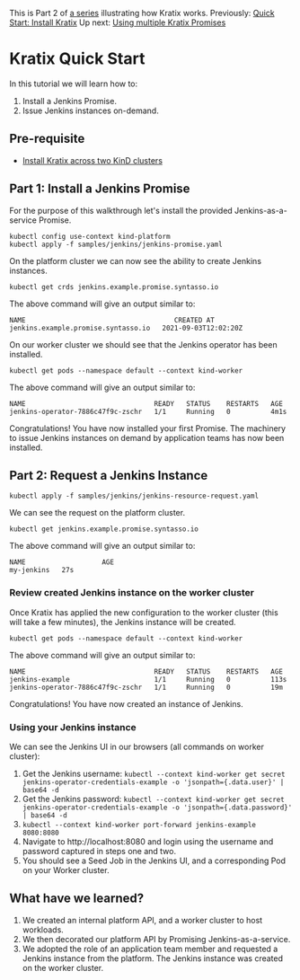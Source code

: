 This is Part 2 of [a series](./README.md) illustrating how Kratix works. 
Previously: [Quick Start: Install Kratix](/installing-kratix/)
Up next: [Using multiple Kratix Promises](/using-multiple-promises/)

# Kratix Quick Start

In this tutorial we will learn how to:
1. Install a Jenkins Promise.
1. Issue Jenkins instances on-demand.

## Pre-requisite 
* [Install Kratix across two KinD clusters](/installing-kratix/)

## Part 1: Install a Jenkins Promise 

For the purpose of this walkthrough let's install the provided Jenkins-as-a-service Promise.

```
kubectl config use-context kind-platform
kubectl apply -f samples/jenkins/jenkins-promise.yaml
```

On the platform cluster we can now see the ability to create Jenkins instances.

```
kubectl get crds jenkins.example.promise.syntasso.io
```

The above command will give an output similar to:
```
NAME                                     CREATED AT
jenkins.example.promise.syntasso.io   2021-09-03T12:02:20Z
```

On our worker cluster we should see that the Jenkins operator has been installed. 

```
kubectl get pods --namespace default --context kind-worker
```

The above command will give an output similar to:
```
NAME                                READY   STATUS    RESTARTS   AGE
jenkins-operator-7886c47f9c-zschr   1/1     Running   0          4m1s
```

Congratulations! You have now installed your first Promise. The machinery to issue Jenkins instances on demand by application teams has now been installed.

## Part 2: Request a Jenkins Instance

```
kubectl apply -f samples/jenkins/jenkins-resource-request.yaml
```

We can see the request on the platform cluster.

```
kubectl get jenkins.example.promise.syntasso.io
```

The above command will give an output similar to:
```
NAME                   AGE
my-jenkins   27s
```

### Review created Jenkins instance on the worker cluster

Once Kratix has applied the new configuration to the worker cluster (this will take a few minutes), the Jenkins instance will be created.

```
kubectl get pods --namespace default --context kind-worker
```

The above command will give an output similar to:
```
NAME                                READY   STATUS    RESTARTS   AGE
jenkins-example                     1/1     Running   0          113s
jenkins-operator-7886c47f9c-zschr   1/1     Running   0          19m
```

Congratulations! You have now created an instance of Jenkins.

### Using your Jenkins instance

We can see the Jenkins UI in our browsers (all commands on worker cluster):
1. Get the Jenkins username: `kubectl --context kind-worker get secret jenkins-operator-credentials-example -o 'jsonpath={.data.user}' | base64 -d`
2. Get the Jenkins password: `kubectl --context kind-worker get secret jenkins-operator-credentials-example -o 'jsonpath={.data.password}' | base64 -d`
3. `kubectl --context kind-worker port-forward jenkins-example 8080:8080` 
4. Navigate to http://localhost:8080 and login using the username and password captured in steps one and two. 
5. You should see a Seed Job in the Jenkins UI, and a corresponding Pod on your Worker cluster. 

## What have we learned?

1. We created an internal platform API, and a worker cluster to host workloads. 
2. We then decorated our platform API by Promising Jenkins-as-a-service.
3. We adopted the role of an application team member and requested a Jenkins instance from the platform. The Jenkins instance was created on the worker cluster.

